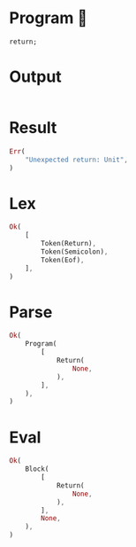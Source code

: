 # Program 🔴

```rustleaf
return;
```

# Output

```

```

# Result

```rust
Err(
    "Unexpected return: Unit",
)
```

# Lex

```rust
Ok(
    [
        Token(Return),
        Token(Semicolon),
        Token(Eof),
    ],
)
```

# Parse

```rust
Ok(
    Program(
        [
            Return(
                None,
            ),
        ],
    ),
)
```

# Eval

```rust
Ok(
    Block(
        [
            Return(
                None,
            ),
        ],
        None,
    ),
)
```
